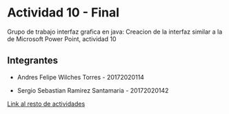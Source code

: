 <h1>Actividad 10 - Final</h1>
<p>Grupo de trabajo interfaz grafica en java: Creacion de la interfaz similar a la de Microsoft Power Point, actividad 10</p>
<h2>Integrantes</h2>
<ul><li>Andres Felipe Wilches Torres - 20172020114</li></ul>
<ul><li>Sergio Sebastian Ramirez Santamaria - 20172020142</li></ul>
<p><a href="https://gitlab.com/gjiWS">Link al resto de actividades</a></p>

